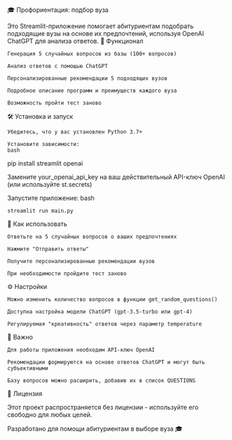 🎓 Профориентация: подбор вуза

Это Streamlit-приложение помогает абитуриентам подобрать подходящие вузы на основе их предпочтений, используя OpenAI ChatGPT для анализа ответов.
📌 Функционал

    Генерация 5 случайных вопросов из базы (100+ вопросов)

    Анализ ответов с помощью ChatGPT

    Персонализированные рекомендации 5 подходящих вузов

    Подробное описание программ и преимуществ каждого вуза

    Возможность пройти тест заново

🛠️ Установка и запуск

    Убедитесь, что у вас установлен Python 3.7+

    Установите зависимости:
    bash

pip install streamlit openai

Замените your_openai_api_key на ваш действительный API-ключ OpenAI (или используйте st.secrets)

Запустите приложение:
bash

    streamlit run main.py

📝 Как использовать

    Ответьте на 5 случайных вопросов о ваших предпочтениях

    Нажмите "Отправить ответы"

    Получите персонализированные рекомендации вузов

    При необходимости пройдите тест заново

⚙️ Настройки

    Можно изменить количество вопросов в функции get_random_questions()

    Доступна настройка модели ChatGPT (gpt-3.5-turbo или gpt-4)

    Регулируемая "креативность" ответов через параметр temperature

📌 Важно

    Для работы приложения необходим API-ключ OpenAI

    Рекомендации формируются на основе ответов ChatGPT и могут быть субъективными

    Базу вопросов можно расширить, добавив их в список QUESTIONS

📄 Лицензия

Этот проект распространяется без лицензии - используйте его свободно для любых целей.

Разработано для помощи абитуриентам в выборе вуза 🎓
